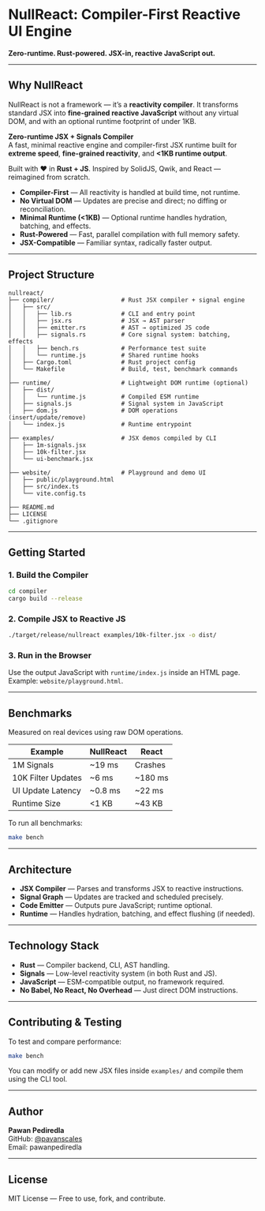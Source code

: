 # NullReact: Compiler-First Reactive UI Engine

**Zero-runtime. Rust-powered. JSX-in, reactive JavaScript out.**

---

## Why NullReact

NullReact is not a framework — it’s a **reactivity compiler**. It transforms standard JSX into **fine-grained reactive JavaScript** without any virtual DOM, and with an optional runtime footprint of under 1KB.

**Zero-runtime JSX + Signals Compiler**  
A fast, minimal reactive engine and compiler-first JSX runtime built for **extreme speed**, **fine-grained reactivity**, and **<1KB runtime output**.

Built with ❤️ in **Rust + JS**. Inspired by SolidJS, Qwik, and React — reimagined from scratch.
- **Compiler-First** — All reactivity is handled at build time, not runtime.
- **No Virtual DOM** — Updates are precise and direct; no diffing or reconciliation.
- **Minimal Runtime (<1KB)** — Optional runtime handles hydration, batching, and effects.
- **Rust-Powered** — Fast, parallel compilation with full memory safety.
- **JSX-Compatible** — Familiar syntax, radically faster output.

---

## Project Structure

```
nullreact/
├── compiler/                   # Rust JSX compiler + signal engine
│   ├── src/
│   │   ├── lib.rs              # CLI and entry point
│   │   ├── jsx.rs              # JSX → AST parser
│   │   ├── emitter.rs          # AST → optimized JS code
│   │   ├── signals.rs          # Core signal system: batching, effects
│   │   ├── bench.rs            # Performance test suite
│   │   └── runtime.js          # Shared runtime hooks
│   ├── Cargo.toml              # Rust project config
│   └── Makefile                # Build, test, benchmark commands
│
├── runtime/                    # Lightweight DOM runtime (optional)
│   ├── dist/
│   │   └── runtime.js          # Compiled ESM runtime
│   ├── signals.js              # Signal system in JavaScript
│   ├── dom.js                  # DOM operations (insert/update/remove)
│   └── index.js                # Runtime entrypoint
│
├── examples/                   # JSX demos compiled by CLI
│   ├── 1m-signals.jsx
│   ├── 10k-filter.jsx
│   └── ui-benchmark.jsx
│
├── website/                    # Playground and demo UI
│   ├── public/playground.html
│   ├── src/index.ts
│   └── vite.config.ts
│
├── README.md
├── LICENSE
└── .gitignore
```

---

## Getting Started

### 1. Build the Compiler

```bash
cd compiler
cargo build --release
```

### 2. Compile JSX to Reactive JS

```bash
./target/release/nullreact examples/10k-filter.jsx -o dist/
```

### 3. Run in the Browser

Use the output JavaScript with `runtime/index.js` inside an HTML page.  
Example: `website/playground.html`.

---

## Benchmarks

Measured on real devices using raw DOM operations.

| Example            | NullReact       | React        |
|--------------------|------------------|--------------|
| 1M Signals         | ~19 ms           | Crashes      |
| 10K Filter Updates | ~6 ms            | ~180 ms      |
| UI Update Latency  | ~0.8 ms          | ~22 ms       |
| Runtime Size       | <1 KB            | ~43 KB       |

To run all benchmarks:

```bash
make bench
```

---

## Architecture

- **JSX Compiler** — Parses and transforms JSX to reactive instructions.
- **Signal Graph** — Updates are tracked and scheduled precisely.
- **Code Emitter** — Outputs pure JavaScript; runtime optional.
- **Runtime** — Handles hydration, batching, and effect flushing (if needed).

---

## Technology Stack

- **Rust** — Compiler backend, CLI, AST handling.
- **Signals** — Low-level reactivity system (in both Rust and JS).
- **JavaScript** — ESM-compatible output, no framework required.
- **No Babel, No React, No Overhead** — Just direct DOM instructions.

---

## Contributing & Testing

To test and compare performance:

```bash
make bench
```

You can modify or add new JSX files inside `examples/` and compile them using the CLI tool.

---

## Author

**Pawan Pediredla**  
GitHub: [@pavanscales](https://github.com/pavanscales)  
Email: pawanpediredla

---

## License

MIT License — Free to use, fork, and contribute.
